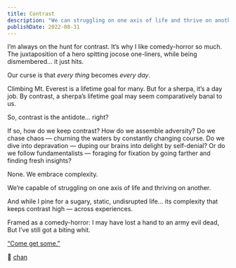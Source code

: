 ```yaml
---
title: Contrast
description: "We can struggling on one axis of life and thrive on another. And while I pine for a sugary, static, undisrupted life… it's complexity that keeps contrast high."
publishDate: 2022-08-31
---
```


I’m always on the hunt for contrast.
It’s why I like comedy-horror so much.
The juxtaposition of a hero spitting jocose one-liners, while being dismembered… it just hits.

Our curse is that _every thing_ becomes _every day_.

Climbing Mt. Everest is a lifetime goal for many. But for a sherpa, it’s a day job. By contrast, a sherpa’s lifetime goal may seem comparatively banal to us.

So, contrast is the antidote… right?

If so, how do we keep contrast?
How do we assemble adversity?
Do we chase chaos — churning the waters by constantly changing course.
Do we dive into depravation — duping our brains into delight by self-denial?
Or do we follow fundamentalists — foraging for fixation by going farther and finding fresh insights?

None.
We embrace complexity.

We’re capable of struggling on one axis of life and thriving on another.

And while I pine for a sugary, static, undisrupted life… its complexity that keeps contrast high — across experiences.

Framed as a comedy-horror:
I may have lost a hand to an army evil dead,
But I’ve still got a biting whit.

[“Come get some.”](https://youtu.be/DrZwFAvlmVY)

🔫 [chan](https://chan.dev/twitter)
